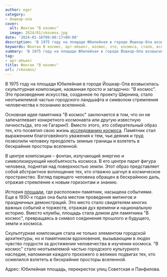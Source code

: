 ```yaml
---
author: egor
category:
- йошкар-ола
cover:
  alt: Фонтан "В космос"
  image: 2024/01/vkosmos.jpg
date: '2024-01-16T09:00:17+00:00'
description: 'В 1975 году на площади Юбилейная в городе Йошкар-Ола возвысилась скульптурная композиция, названная просто и загадочно: "В космос". Это произведение...'
keywords: Фонтан В космос, арт-объект, космос, это, космоса, стало, вселенной, тех, площади, юбилейная, скульптурная, композиция, неотъемлемой, частью, городского, человечества, памятника
summary: 'В 1975 году на площади Юбилейная в городе Йошкар-Ола возвысилась скульптурная композиция, названная просто и загадочно: "В космос". Это произведение...'
tag:
- арт-объект
title: Фонтан "В космос"
url: /vkosmos/
---
```


В 1975 году на площади Юбилейная в городе Йошкар-Ола возвысилась скульптурная композиция, названная просто и загадочно: "В космос". Это произведение искусства, созданное по проекту Ширнина, стало неотъемлемой частью городского ландшафта и символом стремления человечества к познанию вселенной.

Основная идея памятника "В космос" заключается в том, что он не запечатлевает конкретного космонавта или другую известную личность(да, это не Гагарин!). Вместо этого, это собирательный образ тех, кто посвятил свою жизнь [исследованию космоса](https://www.spacex.com/). Памятник стал выражением благоговейного уважения к тем, чьи деяния и труд позволили человеку преодолеть земные границы и взлететь в бескрайние просторы вселенной.

В центре композиции – фонтан, излучающий энергию и символизирующий необъятность космоса. В его центре парит фигура человека, поднятая над поверхностью земли. Этот образ представляет собой абстрактное воплощение тех, кто отважно шагнул в космическое пространство. Взгляд парящего человека обращен в бескрайнюю даль, отражая стремление к новым горизонтам и знанию.

История [площади](/komsomolczam-ognennyh-let/), где расположен памятник, насыщена событиями. Еще в 1930-х годах она была местом проведения митингов и праздничных демонстраций. Это место стало свидетелем многих важных событий и торжеств, отражая дух времени и национальную историю. Вместо клумбы, площадь стала домом для памятника "В космос", превращаясь в символ соединения прошлого и будущего, земли и космоса.

Скульптурная композиция стала не только элементом городской архитектуры, но и памятником вдохновения, вызывающим в людях чувство гордости за достижения человечества в изучении космоса. "В космос" стало неотъемлемой частью городского культурного наследия, напоминая каждого прохожего о великих подвигах тех, кто осмелился взлететь в бескрайние просторы вселенной.

Адрес: Юбилейная площадь, перекресток улиц Советская и Панфилова.